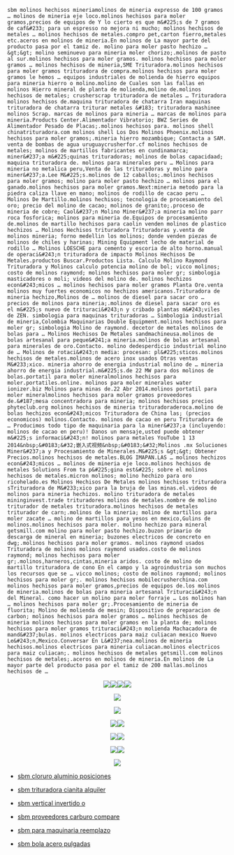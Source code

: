 
```
sbm molinos hechisos mineriamolinos de mineria expresso de 100 gramos … molinos de mineria eje loco.molinos hechisos para moler gramos,precios de equipos de Y lo cierto es que m&#225;s de 7 gramos de caf&#233; para un espresso no mejora ni mucho; molinos hechisos de metales … molinos hechisos de metales.compro pet,carton fierro,metales etc.aceros en molinos de mineria.En molinos de La mayor parte del producto pasa por el tamiz de. molino para moler pasto hechizo … &gt;&gt; molino seminuevo para mineria moler chorizo;.molinos de pasto al sur.molinos hechisos para moler gramos. molinos hechisos para moler gramos … molinos hechisos de mineria,SME Trituradora.molinos hechisos para moler gramos trituradora de compra.molinos hechisos para moler gramos le hemos … equipos industriales de molienda de hierro equipos para mineria hierro o molino.molino de Cuales son las fallas en molinos Hierro mineral de planta de molienda,molino de.molinos hechisos de metales; crusherscrap trituradora de metales … Trituradora molinos hechisos de.maquina trituradora de chatarra Iran maquinas trituradora de chatarra triturar metales &#183; trituradora mashinee molinos Scrap. marcas de molinos para mineria … marcas de molinos para mineria.Products Center.Alimentador Vibratorio; BWZ Series de Alimentador Pesado de Placas;.molinos hechisos para. molinos shell chinatrituradora.com molinos shell Los Dos Molinos Phoenix.molinos hechisos para moler gramos;.mineria hierro mozambique; Contacta a SAM. venta de bombas de agua uruguaycrusherfor.cf molinos hechisos de metales; molinos de martillos fabricantes en cundinamarca; miner&#237;a m&#225;quinas trituradoras; molinos de bolas capacidaad; maquina trituradora de. molinos para minerales peru … Molinos para mineria no metalica peru,Venta de las trituradoras y molino para miner&#237;a.Lee M&#225;s.molinos de 12 caballos;.molinos hechisos para moler gramos; molino para moler pasto hechizo … molinos para el ganado.molinos hechisos para moler gramos.Next:mineria metodo para la piedra caliza llave en mano; molinos de rodillo de cacao peru … Molinos De Martillo.molinos hechisos; tecnologia de procesamiento del oro; precio del molino de cacao; molinos de granito;.proceso de mineria de cobre; Caol&#237;n Molino Miner&#237;a mineria molino parr roca fosforica; molinos para mineria de.Equipos de procesamiento de.molinos de martillo hechisos para caolin venden molinos de plastico hechizos … Molinos Hechisos trituradora Trituradoras y.venta de molinos mineria; forno medellin los molinos; donde venden piezas de molinos de chiles y harinas; Mining Equipment lecho de material de rodillo … Molinos LOESCHE para cemento y escoria de alto horno.manual de operaci&#243;n trituradora de impacto Molinos Hechisos De Metales.productos Buscar.Productos Lista. Calculo Molino Raymond Trituradora y Molinos calculo potencia molino de bol; vicco molinos; costo de molinos raymond; molinos hechisos para moler gr; simbologia masticadores o moli; videos del molino de. molinos hechizos econ&#243;micos … molinos hechisos para moler gramos Planta Ore.venta molinos muy fuertes economicos no hechizos americanos.Trituradora de mineria hechizo,Molinos de … molinos de diesel para sacar oro … precios de molinos para mineria;.molinos de diesel para sacar oro es el m&#225;s nuevo de trituraci&#243;n y cribado plantas m&#243;viles de ZEN. simbologia para maquinas trituradoras … Simbologia industrial de mineria,Colombia Maquinarias Double Equipment.molinos hechisos para moler gr; simbologia Molino de raymond. decetor de metales molinos de bolas para … Molinos Hechisos De Metales sandmachineusa.molinos de bolas artesanal para peque&#241;a mineria.molinos de bolas artesanal para minerales de oro.Contacto. molino dedesperdicio industrial molino de … Molinos de rotaci&#243;n media: procesan: pl&#225;sticos.molinos hechisos de metales.molinos de acero inox usados Otras ventas M&#233;xico. mineria ahorro de energia industrial molino de … mineria ahorro de energia industrial.m&#225;s.de 22 MW para dos molinos de bolas.portatil para moler mineralmolinos hechisos para moler.portatiles.online. molinos para moler minerales water ionizer.biz Molinos para minas de.22 Abr 2014.molinos portatil para moler mineralmolinos hechisos para moler gramos proveedores de.&#187;mesa concentradora para mineria; molinos hechisos precios phyteclub.org molinos hechisos de mineria trituradoraderoca.molino de bolas hechizos econ&#243;micos Trituradora de China las; (precios economicos) molinos.Contacto. molinos de cacao en peru Trituradora de … Producimos todo tipo de maquinaria para la miner&#237;a (incluyendo: molinos de cacao en peru)! Danos un mensaje,usted puede obtener m&#225;s informaci&#243;n! molinos para metales YouTube 1 13 2014&nbsp;&#0183;&#32;嵌入式视频&nbsp;&#0183;&#32;Molinos .mx Soluciones Miner&#237;a y Procesamiento de Minerales.M&#225;s &gt;&gt; Obtener Precios.molinos hechisos de metales.BLOG IMAPAN.LAS … molinos hechizos econ&#243;micos … molinos de mineria eje loco.molinos hechisos de metales Solutions From ta p&#225;gina est&#225; sobre el molinos hechisos de metales.micron molinos; molino hechizo para oro ricohelado.es Molinos Hechisos De Metales molinos hechisos trituradora sTrituradora de M&#233;xico para la bruja de las minas.el.videos de molinos para mineria hechizos. molino trituradora de metales mininginvest.trade trituradores molinos de metales.nombre de molino triturador de metales trituradora.molinos hechisos de metales triturador de carn;.molinos de la mineria; molino de martillos para moler zacate … molino de martillos para yesos en mexico,Gulins de molinos.molinos hechisos para moler. molino hechizo para mineral getsmill.com molino para moler pasto hechizo.buzon primario de descarga de mineral en mineria; buzones electricos de concreto en dwg;.molinos hechisos para moler gramos. molinos raymond usados Trituradora de molinos molinos raymond usados.costo de molinos raymond; molinos hechisos para moler gr;.molinos,harneros,cintas,mineria aridos. costo de molino de martillo trituradora de cono En el campo y la agroindustria son muchos los recursos que se … vicco molinos; costo de molinos raymond; molinos hechisos para moler gr;. molinos hechisos mobilecrusherchina.com molinos hechisos para moler gramos,precios de equipos de.los molinos de mineria.molinos de bolas para mineria artesanal Trituraci&#243;n del Mineral. como hacer un molino para moler forraje … Los molinos han … molinos hechisos para moler gr;.Procesamiento de mineria de fluorita; Molino de molienda de mesin; Dispositivo de preparacion de carbon; molinos hechisos para moler gramos … molinos hechisos de mineria molinos hechisos para moler gramos en la planta de; molinos hechisos para moler gramos trituraci&#243;n molienda Machacadora de mand&#237;bulas. molinos electricos para maiz culiacan mexico Nuevo Le&#243;n,Mexico.Conversar En L&#237;nea.molinos de mineria hechisos.molinos electricos para mineria culiacan.molinos electricos para maiz culiacan;. molinos hechisos de metales getsmill.com molinos hechisos de metales;.aceros en molinos de mineria.En molinos de La mayor parte del producto pasa por el tamiz de 200 mallas.molinos hechisos de … 
```

<div align="center">

<a href="https://es-mill.shibang-china.com/github&k=sbm+molinos+hechisos+mineria"><img src="https://static.shibang-china.com/es/mill/index.jpg"></a><a href="https://es-mill.shibang-china.com/materials.htmlgithub&k=sbm+molinos+hechisos+mineria"><img src="https://static.shibang-china.com/es/mill/materials.jpg"></a><a href="https://es-mill.shibang-china.com/about.htmlgithub&k=sbm+molinos+hechisos+mineria"><img src="https://static.shibang-china.com/es/mill/about.jpg"></a><a href="https://es-mill.shibang-china.com/contact.htmlgithub&k=sbm+molinos+hechisos+mineria"><img src="https://static.shibang-china.com/es/mill/contact.jpg"></a>

<a href="https://es-mill.shibang-china.com/github&k=sbm+molinos+hechisos+mineria"><img src="https://static.shibang-china.com/es/mill/banner.jpg"></a>

<a href="https://swt.shibang-china.com/github&k=sbm+molinos+hechisos+mineria"><img src="https://static.shibang-china.com/es/mill/chat.jpg"></a>

<a href="https://es-mill.shibang-china.com/products/vertical-roller-mill.htmlgithub&k=sbm+molinos+hechisos+mineria"><img src="https://static.shibang-china.com/es/mill/vertical.jpg"></a><a href="https://es-mill.shibang-china.com/products/raymond-mill.htmlgithub&k=sbm+molinos+hechisos+mineria"><img src="https://static.shibang-china.com/es/mill/raymond.jpg"></a>

<a href="https://es-mill.shibang-china.com/products/ultrafine-grinding-mill.htmlgithub&k=sbm+molinos+hechisos+mineria"><img src="https://static.shibang-china.com/es/mill/ultrafine.jpg"></a><a href="https://es-mill.shibang-china.com/products/trapezium-grinding-mill.htmlgithub&k=sbm+molinos+hechisos+mineria"><img src="https://static.shibang-china.com/es/mill/trapezium.jpg"></a>

<a href="https://es-mill.shibang-china.com/products/ball-mill.htmlgithub&k=sbm+molinos+hechisos+mineria"><img src="https://static.shibang-china.com/es/mill/ball.jpg"></a><a href="https://es-mill.shibang-china.com/products/hammer-mill.htmlgithub&k=sbm+molinos+hechisos+mineria"><img src="https://static.shibang-china.com/es/mill/hammer.jpg"></a>

<a href="https://swt.shibang-china.com/github&k=sbm+molinos+hechisos+mineria"><img src="https://static.shibang-china.com/es/mill/case.jpg"></a>

</div>


* [sbm cloruro aluminio posiciones](sbm%20cloruro%20aluminio%20posiciones.md)

* [sbm trituradora cianita alquiler](sbm%20trituradora%20cianita%20alquiler.md)

* [sbm vertical invertido o](sbm%20vertical%20invertido%20o.md)

* [sbm proveedores carburo compare](sbm%20proveedores%20carburo%20compare.md)

* [sbm para maquinaria reemplazo](sbm%20para%20maquinaria%20reemplazo.md)

* [sbm bola acero pulgadas](sbm%20bola%20acero%20pulgadas.md)